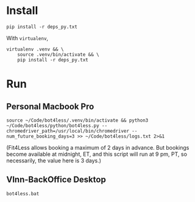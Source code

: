 # Install

```
pip install -r deps_py.txt
```

With `virtualenv`,

```
virtualenv .venv && \
    source .venv/bin/activate && \
    pip install -r deps_py.txt
```

# Run

## Personal Macbook Pro

```
source ~/Code/bot4less/.venv/bin/activate && python3 ~/Code/bot4less/python/bot4less.py --chromedriver_path=/usr/local/bin/chromedriver --num_future_booking_days=3 >> ~/Code/bot4less/logs.txt 2>&1
```

(Fit4Less allows booking a maximum of 2 days in advance. But bookings become
available at midnight, ET, and this script will run at 9 pm, PT, so necessarily,
the value here is 3 days.)

## VInn-BackOffice Desktop

```
bot4less.bat
```